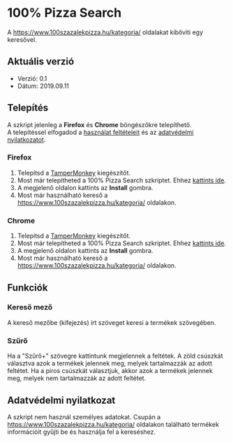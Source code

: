 # 100% Pizza Search

A https://www.100szazalekpizza.hu/kategoria/ oldalakat kibővíti egy keresővel.

## Aktuális verzió

- Verzió: 0.1
- Dátum: 2019.09.11

## Telepítés

A szkript jelenleg a **Firefox** és  **Chrome** böngészőkre telepíthető.<br>
A telepítéssel elfogadod a [használat feltételeit](/LICENSE) és az [adatvédelmi nyilatkozatot](#adatvédelmi-nyilatkozat).

### Firefox

1. Telepítsd a [TamperMonkey](https://addons.mozilla.org/hu-HU/firefox/addon/tampermonkey) kiegészítőt.
1. Most már telepítheted a 100% Pizza Search szkriptet. Ehhez [kattints ide](https://github.com/peterhege/100PizzaSearch/raw/master/search.user.js).
1. A megjelenő oldalon kattints az **Install** gombra.
1. Most már használható kereső a https://www.100szazalekpizza.hu/kategoria/ oldalakon.

### Chrome

1. Telepítsd a [TamperMonkey](https://chrome.google.com/webstore/detail/tampermonkey/dhdgffkkebhmkfjojejmpbldmpobfkfo?hl=hu) kiegészítőt.
1. Most már telepítheted a 100% Pizza Search szkriptet. Ehhez [kattints ide](https://github.com/peterhege/100PizzaSearch/raw/master/search.user.js).
1. A megjelenő oldalon kattints az **Install** gombra.
1. Most már használható kereső a https://www.100szazalekpizza.hu/kategoria/ oldalakon.

## Funkciók

### Kereső mező

A kereső mezőbe (kifejezés) írt szöveget keresi a termékek szövegében.

### Szűrő

Ha a "Szűrő+" szövegre kattintunk megjelennek a feltétek. A zöld csúszkát választva azok a termékek jelennek meg, melyek tartalmazzák az adott feltétet. Ha a piros csúszkát választjuk, akkor azok a termékek jelennek meg, melyek nem tartalmazzák az adott feltétet.

## Adatvédelmi nyilatkozat

A szkript nem használ személyes adatokat. Csupán a https://www.100szazalekpizza.hu/kategoria/ oldalakon található termékek információit gyűjti be és használja fel a kereséshez.

